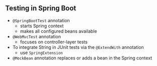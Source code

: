 ## Testing in Spring Boot

* `@SpringBootTest` annotation
    * starts Spring context
    * makes all configured beans available
* `@WebMvcTest` annotation
    * focuses on controller-layer tests
* To integrate String in JUnit tests via the `@ExtendWith` annotation 
    * use `SpringExtension`
* `@MockBean` annotation replaces or adds a bean in the Spring context
